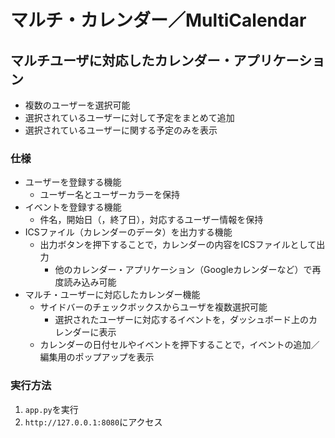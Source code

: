 # マルチ・カレンダー／MultiCalendar

## マルチユーザに対応したカレンダー・アプリケーション

- 複数のユーザーを選択可能
- 選択されているユーザーに対して予定をまとめて追加
- 選択されているユーザーに関する予定のみを表示

### 仕様
- ユーザーを登録する機能
  - ユーザー名とユーザーカラーを保持
- イベントを登録する機能
  - 件名，開始日（，終了日），対応するユーザー情報を保持
- ICSファイル（カレンダーのデータ）を出力する機能
  - 出力ボタンを押下することで，カレンダーの内容をICSファイルとして出力
    - 他のカレンダー・アプリケーション（Googleカレンダーなど）で再度読み込み可能
- マルチ・ユーザーに対応したカレンダー機能
  - サイドバーのチェックボックスからユーザを複数選択可能
    - 選択されたユーザーに対応するイベントを，ダッシュボード上のカレンダーに表示
  - カレンダーの日付セルやイベントを押下することで，イベントの追加／編集用のポップアップを表示
 
### 実行方法
1. `app.py`を実行
2. `http://127.0.0.1:8080`にアクセス
